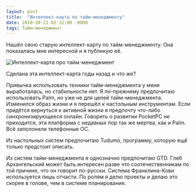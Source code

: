 ```yaml
---
layout: post
title:  "Интеллект-карта по тайм-менеджменту"
date: 2010-10-21 02:12:00 -0000
tags: Тайм-менеджмент
---
```


Нашёл свою старую интеллект-карту по тайм-менеджменту. Она показалась мне интересной и я публикую её. 

<img src="http://2nature.me/files/TimeManagement.jpg" alt="Интеллект-карта про тайм-менеджмент" />

Сделана эта интеллект-карта годы назад и что же?

Привычка использовать техники тайм-менеджмента у меня выработалась, но стабильности нет. Я по-прежнему предпочитаю использовать Palm, но уже не для целей тайм-менеджмента. Изменился образ жизни и я перешёл к настольным инструментам. Если придётся вернуться к активной жизни я предпочту что-либо синхронизирующееся онлайн. Говорить о развитии PocketPC не приходится, эта платформа с недавных пор так же мертва, как и Palm. Всё заполонили телефонные ОС.

Из настольных систем предпочитаю Tudumo, программу, которую ещё только предстоит описать.

Из систем тайм-менеджмента я однозначно предпочитаю GTD. Глеб Архангельский может быть интересен разве что соотечественникам по той причине, что он говорит по-русски. Система Франклина-Кови используется лишь отчасти. По ролям я делю проекты и делаю это скорее в голове, чем в системе планирования.

